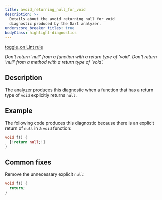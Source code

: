 ```yaml
---
title: avoid_returning_null_for_void
description: >-
  Details about the avoid_returning_null_for_void
  diagnostic produced by the Dart analyzer.
underscore_breaker_titles: true
bodyClass: highlight-diagnostics
---
```


<div class="tags">
  <a class="tag-label"
      href="/tools/linter-rules/avoid_returning_null_for_void"
      title="Learn about the lint rule that enables this diagnostic."
      aria-label="Learn about the lint rule that enables this diagnostic."
      target="_blank">
    <span class="material-symbols" aria-hidden="true">toggle_on</span>
    <span>Lint rule</span>
  </a>
</div>

_Don't return 'null' from a function with a return type of 'void'._
_Don't return 'null' from a method with a return type of 'void'._

## Description

The analyzer produces this diagnostic when a function that has a return
type of `void` explicitly returns `null`.

## Example

The following code produces this diagnostic because there is an explicit
return of `null` in a `void` function:

```dart
void f() {
  [!return null;!]
}
```

## Common fixes

Remove the unnecessary explicit `null`:

```dart
void f() {
  return;
}
```
